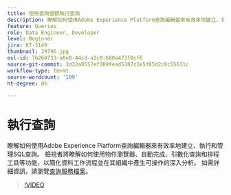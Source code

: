```yaml
---
title: 使用查詢服務執行查詢
description: 瞭解如何使用Adobe Experience Platform查詢編輯器來有效率地建立、執行和管理SQL查詢。 檢視者將瞭解如何使用物件瀏覽器、自動完成、引數化查詢和排程工具等功能，以簡化資料工作流程並在其組織中產生可操作的深入分析。
feature: Queries
role: Data Engineer, Developer
level: Beginner
jira: KT-3140
thumbnail: 29796.jpg
exl-id: 7b264733-a0e0-44cd-a2c0-680a473f8cf6
source-git-commit: 3d32a0557ef389fead5387c1e5f85d2c8c55631c
workflow-type: tm+mt
source-wordcount: '109'
ht-degree: 0%

---
```


# 執行查詢

瞭解如何使用Adobe Experience Platform查詢編輯器來有效率地建立、執行和管理SQL查詢。 檢視者將瞭解如何使用物件瀏覽器、自動完成、引數化查詢和排程工具等功能，以簡化資料工作流程並在其組織中產生可操作的深入分析。 如需詳細資訊，請瀏覽[查詢服務檔案](https://experienceleague.adobe.com/zh-hant/docs/experience-platform/query/home)。

>[!VIDEO](https://video.tv.adobe.com/v/29796?learn=on&enablevpops)
